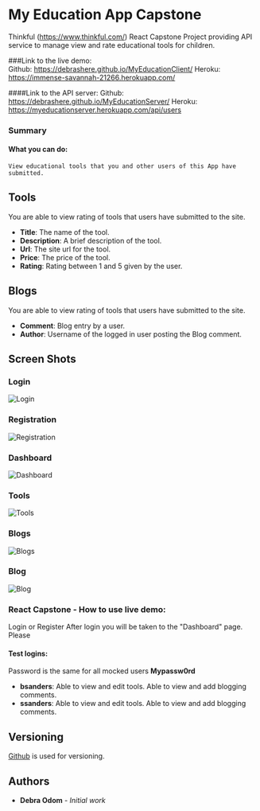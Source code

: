 # My Education App Capstone

Thinkful (https://www.thinkful.com/) React Capstone Project providing API service to manage view and rate educational tools for children.

###Link to the live demo:  
	Github: https://debrashere.github.io/MyEducationClient/
	Heroku: https://immense-savannah-21266.herokuapp.com/

####Link to the API server:	
	Github: https://debrashere.github.io/MyEducationServer/
	Heroku: https://myeducationserver.herokuapp.com/api/users

### Summary

  #### What you can do: 
    View educational tools that you and other users of this App have submitted.

## Tools
You are able to view rating of tools that users have submitted to the site.

* **Title**: The name of the tool.
* **Description**: A brief description of the tool.
* **Url**: The site url for the tool.
* **Price**: The price of the tool.
* **Rating**: Rating between 1 and 5 given by the user.

## Blogs
You are able to view rating of tools that users have submitted to the site.

* **Comment**: Blog entry by a user.
* **Author**: Username of the logged in user posting the Blog comment.

## Screen Shots

### Login 
![Login ](https://github.com/debrashere/React-Capstone-Layout/blob/master/React-Capstone-Login-Page.png?raw=true)

### Registration 
![Registration ](https://raw.githubusercontent.com/debrashere/React-Capstone-Layout/master/React-Capstone-Register-Page.png)

### Dashboard 
![Dashboard ](https://github.com/debrashere/React-Capstone-Layout/blob/master/React-Capstone-Dashboard.png?raw=true)

### Tools 
![Tools ](https://github.com/debrashere/React-Capstone-Layout/blob/master/React-Capstone-Tools-Page.png?raw=true)

### Blogs 
![Blogs ](https://github.com/debrashere/React-Capstone-Layout/blob/master/React-Capstone-Blogs-Page.png?raw=true)

### Blog 
![Blog ](https://github.com/debrashere/React-Capstone-Layout/blob/master/React-Capstone-Blog-Page.png?raw=true)

### React Capstone - How to use live demo:
Login or Register
After login you will be taken to the "Dashboard" page.  
Please

#### Test logins:

  Password is the same for all mocked users **Mypassw0rd**
  * **bsanders**: Able to view and edit tools.  Able to view and add blogging comments.
  * **ssanders**: Able to view and edit tools.  Able to view and add blogging comments.
 

## Versioning

 [Github](https://github.com/) is used for versioning.

## Authors

* **Debra Odom** - *Initial work* 